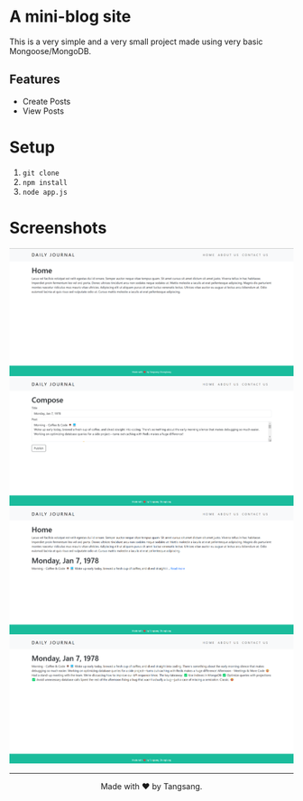 # A mini-blog site

This is a very simple and a very small project made using very basic Mongoose/MongoDB.

## Features
- Create Posts
- View Posts

# Setup
1. `git clone`
2. `npm install`
3. `node app.js`

# Screenshots

![Home](./images/1.png)
![Compose](./images/2.png)
![Posted](./images/3.png)
![Post-page](./images/4.png)

---


<p align="center">
Made with ❤️ by Tangsang.
</p>